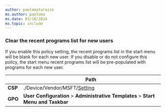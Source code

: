 ```yaml
---
author: paolomatarazzo
ms.author: paoloma
ms.date: 03/18/2024
ms.topic: include
---
```


### Clear the recent programs list for new users

If you enable this policy setting, the recent programs list in the start menu will be blank for each new user. If you disable or do not configure this policy, the start menu recent programs list will be pre-populated with programs for each new user.

|  | Path |
|--|--|
| **CSP** | ./Device/Vendor/MSFT/[Setting]() |
| **GPO** | **User Configuration** > **Administrative Templates** > **Start Menu and Taskbar** |

